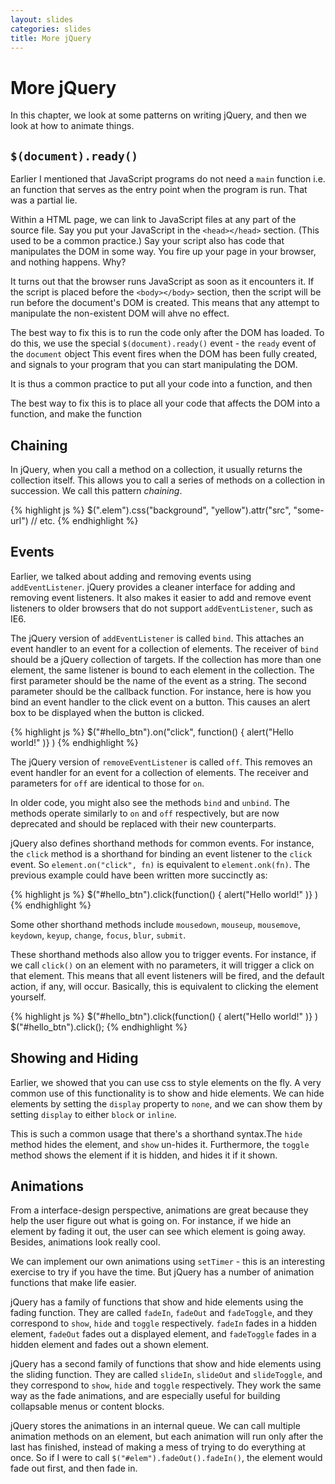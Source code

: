 ```yaml
---
layout: slides
categories: slides
title: More jQuery
---
```


More jQuery
======

In this chapter, we look at some patterns on writing jQuery, and then we look at how to animate things.

`$(document).ready()`
---------------------

Earlier I mentioned that JavaScript programs do not need a `main` function i.e. an function that serves as the entry point when the program is run. That was a partial lie.

Within a HTML page, we can link to JavaScript files at any part of the source file. Say you put your JavaScript in the `<head></head>` section. (This used to be a common practice.) Say your script also has code that manipulates the DOM in some way. You fire up your page in your browser, and nothing happens. Why?

It turns out that the browser runs JavaScript as soon as it encounters it. If the script is placed before the `<body></body>` section, then the script will be run before the document's DOM is created. This means that any attempt to manipulate the non-existent DOM will ahve no effect.

The best way to fix this is to run the code only after the DOM has loaded. To do this, we use the special `$(document).ready()` event - the `ready` event of the `document` object This event fires when the DOM has been fully created, and signals to your program that you can start manipulating the DOM.

It is thus a common practice to put all your code into a function, and then 

The best way to fix this is to place all your code that affects the DOM into a function, and make the function

Chaining
--------

In jQuery, when you call a method on a collection, it usually returns the collection itself. This allows you to call a series of methods on a collection in succession. We call this pattern *chaining*.

{% highlight js %}
$(".elem").css("background", "yellow").attr("src", "some-url")  // etc.
{% endhighlight %}

Events
------
Earlier, we talked about adding and removing events using `addEventListener`. jQuery provides a cleaner interface for adding and removing event listeners. It also makes it easier to add and remove event listeners to older browsers that do not support `addEventListener`, such as IE6.

The jQuery version of `addEventListener` is called `bind`. This attaches an event handler to an event for a collection of elements. The receiver of `bind` should be a jQuery collection of targets. If the collection has more than one element, the same listener is bound to each element in the collection. The first parameter should be the name of the event as a string. The second parameter should be the callback function. For instance, here is how you bind an event handler to the click event on a button. This causes an alert box to be displayed when the button is clicked.

{% highlight js %}
$("#hello_btn").on("click", function() { alert("Hello world!" )} )
{% endhighlight %}

The jQuery version of `removeEventListener` is called `off`. This removes an event handler for an event for a collection of elements. The receiver and parameters for `off` are identical to those for `on`.

In older code, you might also see the methods `bind` and `unbind`. The methods operate similarly to `on` and `off` respectively, but are now deprecated and should be replaced with their new counterparts.

jQuery also defines shorthand methods for common events. For instance, the `click` method is a shorthand for binding an event listener to the `click` event. So `element.on("click", fn)` is equivalent to `element.onk(fn)`. The previous example could have been written more succinctly as:

{% highlight js %}
$("#hello_btn").click(function() { alert("Hello world!" )} )
{% endhighlight %}

Some other shorthand methods include `mousedown`, `mouseup`, `mousemove`, `keydown`, `keyup`, `change`, `focus`, `blur`, `submit`.

These shorthand methods also allow you to trigger events. For instance, if we call `click()` on an element with no parameters, it will trigger a click on that element. This means that all event listeners will be fired, and the default action, if any, will occur. Basically, this is equivalent to clicking the element yourself.

{% highlight js %}
$("#hello_btn").click(function() { alert("Hello world!" )} )
$("#hello_btn").click();
{% endhighlight %}

Showing and Hiding
------------------
Earlier, we showed that you can use css to style elements on the fly. A very common use of this functionality is to show and hide elements. We can hide elements by setting the `display` property to `none`, and we can show them by setting `display` to either `block` or `inline`.

This is such a common usage that there's a shorthand syntax.The `hide` method hides the element, and `show` un-hides it. Furthermore, the `toggle` method shows the element if it is hidden, and hides it if it shown.

Animations
----------
From a interface-design perspective, animations are great because they help the user figure out what is going on. For instance, if we hide an element by fading it out, the user can see which element is going away. Besides, animations look really cool.

We can implement our own animations using `setTimer` - this is an interesting exercise to try if you have the time. But jQuery has a number of animation functions that make life easier.

jQuery has a family of functions that show and hide elements using the fading function. They are called `fadeIn`, `fadeOut` and `fadeToggle`, and they correspond to `show`, `hide` and `toggle` respectively. `fadeIn` fades in a hidden element, `fadeOut` fades out a displayed element, and `fadeToggle` fades in a hidden element and fades out a shown element.

jQuery has a second family of functions that show and hide elements using the sliding function. They are called `slideIn`, `slideOut` and `slideToggle`, and they correspond to `show`, `hide` and `toggle` respectively. They work the same way as the fade animations, and are especially useful for building collapsable menus or content blocks.

jQuery stores the animations in an internal queue. We can call multiple animation methods on an element, but each animation will run only after the last has finished, instead of making a mess of trying to do everything at once. So if I were to call `$("#elem").fadeOut().fadeIn()`, the element would fade out first, and then fade in.
